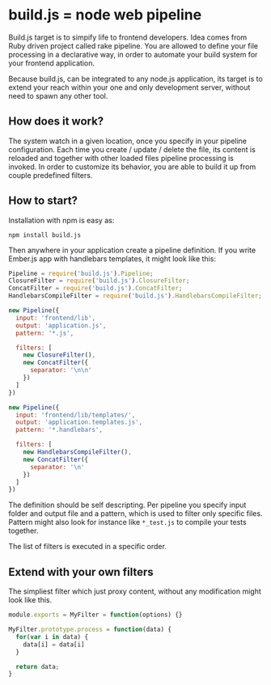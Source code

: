 # build.js = node web pipeline

Build.js target is to simpify life to frontend developers. Idea comes from Ruby driven project called rake pipeline.
You are allowed to define your file processing in a declarative way, in order to automate your build system for your
frontend application.

Because build.js, can be integrated to any node.js application, its target is to extend your reach within your one and
only development server, without need to spawn any other tool.

## How does it work?

The system watch in a given location, once you specify in your pipeline configuration. Each time you create / update / delete the file, its content is reloaded and together with other loaded files pipeline processing is invoked. In order
to customize its behavior, you are able to build it up from couple predefined filters.

## How to start?

Installation with npm is easy as:

    npm install build.js

Then anywhere in your application create a pipeline definition. If you write Ember.js app with handlebars templates, it
might look like this:

```javascript
Pipeline = require('build.js').Pipeline;
ClosureFilter = require('build.js').ClosureFilter;
ConcatFilter = require('build.js').ConcatFilter;
HandlebarsCompileFilter = require('build.js').HandlebarsCompileFilter;

new Pipeline({
  input: 'frontend/lib',
  output: 'application.js',
  pattern: '*.js',

  filters: [
    new ClosureFilter(),
    new ConcatFilter({
      separator: '\n\n'
    })
  ]
})

new Pipeline({
  input: 'frontend/lib/templates/',
  output: 'application.templates.js',
  pattern: '*.handlebars',

  filters: [
    new HandlebarsCompileFilter(),
    new ConcatFilter({
      separator: '\n'
    })
  ]
})
```

The definition should be self descripting. Per pipeline you specify input folder and output file and a pattern, which is
used to filter only specific files. Pattern might also look for instance like ```*_test.js``` to compile your tests together.

The list of filters is executed in a specific order. 

## Extend with your own filters

The simpliest filter which just proxy content, without any modification might look like this.

```javascript
module.exports = MyFilter = function(options) {}

MyFilter.prototype.process = function(data) {
  for(var i in data) {
    data[i] = data[i]
  }

  return data;
}
```